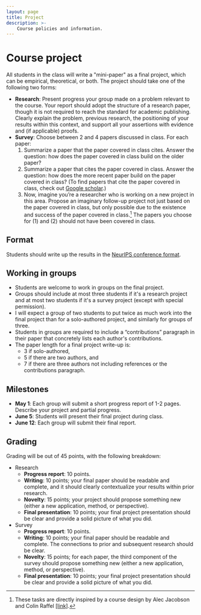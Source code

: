 ```yaml
---
layout: page
title: Project
description: >-
    Course policies and information.
---
```


# Course project

All students in the class will write a "mini-paper" as a final project, which can be empirical, theoretical, or both. The project should take one of the following two forms:
- **Research**: Present progress your group made on a problem relevant to the course. Your report should adopt the structure of a research paper, though it is not required to reach the standard for academic publishing. Clearly explain the problem, previous research, the positioning of your results within this context, and support all your assertions with evidence and (if applicable) proofs.
- **Survey**: Choose between 2 and 4 papers discussed in class. For each paper:
  1. Summarize a paper that the paper covered in class cites. Answer the question: how does the paper covered in class build on the older paper?
  2. Summarize a paper that cites the paper covered in class. Answer the question: how does the more recent paper build on the paper covered in class? (To find papers that cite the paper covered in class, check out [Google scholar](https://scholar.google.com/).)
  3. Now, imagine you’re a researcher who is working on a new project in this area. Propose an imaginary follow-up project not just based on the paper covered in class, but only possible due to the existence and success of the paper covered in class.[^1]
  The papers you choose for (1) and (2) should not have been covered in class.

## Format
Students should write up the results in the [NeurIPS conference format](https://neurips.cc/Conferences/2023/PaperInformation/StyleFiles).

## Working in groups
- Students are welcome to work in groups on the final project.
- Groups should include at most three students if it's a research project and
at most two students if it's a survey project (except with special permission).
- I will expect a group of two students to put twice as much work into the final project than for a solo-authored project, and similarly for groups of three.
- Students in groups are required to include a “contributions” paragraph in their paper that concretely lists each author's contributions.
- The paper length for a final project write-up is:
  - 3 if solo-authored,
  - 5 if there are two authors, and
  - 7 if there are three authors
  not including references or the contributions paragraph.

## Milestones
- **May 1**: Each group will submit a short progress report of 1-2 pages. Describe your project and partial progress.
- **June 5**: Students will present their final project during class.
- **June 12**: Each group will submit their final report.

## Grading
Grading will be out of 45 points, with the following breakdown:
- Research
  - **Progress report**: 10 points.
  - **Writing**: 10 points; your final paper should be readable and complete, and it should clearly contextualize your results within prior research.
  - **Novelty**: 15 points; your project should propose something new (either a new application, method, or perspective).
  - **Final presentation**: 10 points; your final project presentation should be clear and provide a solid picture of what you did.
- Survey
  - **Progress report**: 10 points.
  - **Writing**: 10 points; your final paper should be readable and complete. The connections to prior and subsequent research should be clear.
  - **Novelty**: 15 points; for each paper, the third component of the survey should propose something new (either a new application, method, or perspective).
  - **Final presentation**: 10 points; your final project presentation should be clear and provide a solid picture of what you did.

[^1]: These tasks are directly inspired by a course design by Alec Jacobson and Colin Raffel [[link]](https://colinraffel.com/blog/role-playing-seminar.html).
